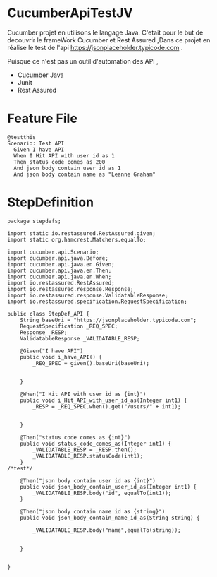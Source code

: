 # CucumberApiTestJV

Cucumber projet en utilisons le langage Java.
C'etait pour le but de decouvrir le frameWork Cucumber et Rest Assured ,Dans ce projet en réalise le  test de l'api https://jsonplaceholder.typicode.com .

Puisque ce n'est pas un outil d'automation des API , 

* Cucumber Java
* Junit
* Rest Assured
# Feature File 

```
@testthis
Scenario: Test API
  Given I have API
  When I Hit API with user id as 1
  Then status code comes as 200
  And json body contain user id as 1
  And json body contain name as "Leanne Graham"
```

# StepDefinition
```
package stepdefs;

import static io.restassured.RestAssured.given;
import static org.hamcrest.Matchers.equalTo;

import cucumber.api.Scenario;
import cucumber.api.java.Before;
import cucumber.api.java.en.Given;
import cucumber.api.java.en.Then;
import cucumber.api.java.en.When;
import io.restassured.RestAssured;
import io.restassured.response.Response;
import io.restassured.response.ValidatableResponse;
import io.restassured.specification.RequestSpecification;

public class StepDef_API {
	String baseUri = "https://jsonplaceholder.typicode.com";
	RequestSpecification _REQ_SPEC;
	Response _RESP;
	ValidatableResponse _VALIDATABLE_RESP;
	
	@Given("I have API")
	public void i_have_API() {
		_REQ_SPEC = given().baseUri(baseUri);
		
		
	}

	@When("I Hit API with user id as {int}")
	public void i_Hit_API_with_user_id_as(Integer int1) {
		_RESP = _REQ_SPEC.when().get("/users/" + int1);
		
		
	}

	@Then("status code comes as {int}")
	public void status_code_comes_as(Integer int1) {
		_VALIDATABLE_RESP = _RESP.then();
		_VALIDATABLE_RESP.statusCode(int1);
	}
/*test*/
	
	@Then("json body contain user id as {int}")
	public void json_body_contain_user_id_as(Integer int1) {
		_VALIDATABLE_RESP.body("id", equalTo(int1));
	}
	
	@Then("json body contain name id as {string}")
	public void json_body_contain_name_id_as(String string) {
		
		_VALIDATABLE_RESP.body("name",equalTo(string));
		
	    
	}
	

}


```
